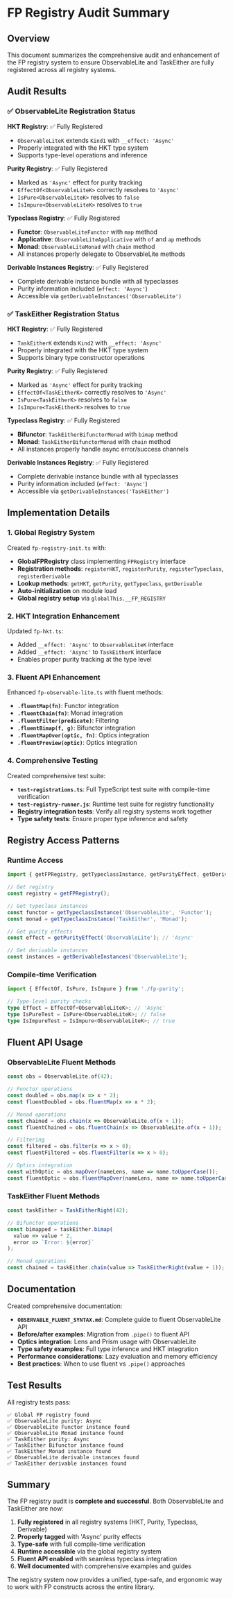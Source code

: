 # FP Registry Audit Summary

## Overview

This document summarizes the comprehensive audit and enhancement of the FP registry system to ensure ObservableLite and TaskEither are fully registered across all registry systems.

## Audit Results

### ✅ ObservableLite Registration Status

**HKT Registry**: ✅ Fully Registered
- `ObservableLiteK` extends `Kind1` with `__effect: 'Async'`
- Properly integrated with the HKT type system
- Supports type-level operations and inference

**Purity Registry**: ✅ Fully Registered  
- Marked as `'Async'` effect for purity tracking
- `EffectOf<ObservableLiteK>` correctly resolves to `'Async'`
- `IsPure<ObservableLiteK>` resolves to `false`
- `IsImpure<ObservableLiteK>` resolves to `true`

**Typeclass Registry**: ✅ Fully Registered
- **Functor**: `ObservableLiteFunctor` with `map` method
- **Applicative**: `ObservableLiteApplicative` with `of` and `ap` methods  
- **Monad**: `ObservableLiteMonad` with `chain` method
- All instances properly delegate to ObservableLite methods

**Derivable Instances Registry**: ✅ Fully Registered
- Complete derivable instance bundle with all typeclasses
- Purity information included (`effect: 'Async'`)
- Accessible via `getDerivableInstances('ObservableLite')`

### ✅ TaskEither Registration Status

**HKT Registry**: ✅ Fully Registered
- `TaskEitherK` extends `Kind2` with `__effect: 'Async'`
- Properly integrated with the HKT type system
- Supports binary type constructor operations

**Purity Registry**: ✅ Fully Registered
- Marked as `'Async'` effect for purity tracking
- `EffectOf<TaskEitherK>` correctly resolves to `'Async'`
- `IsPure<TaskEitherK>` resolves to `false`
- `IsImpure<TaskEitherK>` resolves to `true`

**Typeclass Registry**: ✅ Fully Registered
- **Bifunctor**: `TaskEitherBifunctorMonad` with `bimap` method
- **Monad**: `TaskEitherBifunctorMonad` with `chain` method
- All instances properly handle async error/success channels

**Derivable Instances Registry**: ✅ Fully Registered
- Complete derivable instance bundle with all typeclasses
- Purity information included (`effect: 'Async'`)
- Accessible via `getDerivableInstances('TaskEither')`

## Implementation Details

### 1. Global Registry System

Created `fp-registry-init.ts` with:
- **GlobalFPRegistry** class implementing `FPRegistry` interface
- **Registration methods**: `registerHKT`, `registerPurity`, `registerTypeclass`, `registerDerivable`
- **Lookup methods**: `getHKT`, `getPurity`, `getTypeclass`, `getDerivable`
- **Auto-initialization** on module load
- **Global registry setup** via `globalThis.__FP_REGISTRY`

### 2. HKT Integration Enhancement

Updated `fp-hkt.ts`:
- Added `__effect: 'Async'` to `ObservableLiteK` interface
- Added `__effect: 'Async'` to `TaskEitherK` interface
- Enables proper purity tracking at the type level

### 3. Fluent API Enhancement

Enhanced `fp-observable-lite.ts` with fluent methods:
- **`.fluentMap(fn)`**: Functor integration
- **`.fluentChain(fn)`**: Monad integration  
- **`.fluentFilter(predicate)`**: Filtering
- **`.fluentBimap(f, g)`**: Bifunctor integration
- **`.fluentMapOver(optic, fn)`**: Optics integration
- **`.fluentPreview(optic)`**: Optics integration

### 4. Comprehensive Testing

Created comprehensive test suite:
- **`test-registrations.ts`**: Full TypeScript test suite with compile-time verification
- **`test-registry-runner.js`**: Runtime test suite for registry functionality
- **Registry integration tests**: Verify all registry systems work together
- **Type safety tests**: Ensure proper type inference and safety

## Registry Access Patterns

### Runtime Access
```typescript
import { getFPRegistry, getTypeclassInstance, getPurityEffect, getDerivableInstances } from './fp-registry-init';

// Get registry
const registry = getFPRegistry();

// Get typeclass instances
const functor = getTypeclassInstance('ObservableLite', 'Functor');
const monad = getTypeclassInstance('TaskEither', 'Monad');

// Get purity effects
const effect = getPurityEffect('ObservableLite'); // 'Async'

// Get derivable instances
const instances = getDerivableInstances('ObservableLite');
```

### Compile-time Verification
```typescript
import { EffectOf, IsPure, IsImpure } from './fp-purity';

// Type-level purity checks
type Effect = EffectOf<ObservableLiteK>; // 'Async'
type IsPureTest = IsPure<ObservableLiteK>; // false
type IsImpureTest = IsImpure<ObservableLiteK>; // true
```

## Fluent API Usage

### ObservableLite Fluent Methods
```typescript
const obs = ObservableLite.of(42);

// Functor operations
const doubled = obs.map(x => x * 2);
const fluentDoubled = obs.fluentMap(x => x * 2);

// Monad operations  
const chained = obs.chain(x => ObservableLite.of(x + 1));
const fluentChained = obs.fluentChain(x => ObservableLite.of(x + 1));

// Filtering
const filtered = obs.filter(x => x > 0);
const fluentFiltered = obs.fluentFilter(x => x > 0);

// Optics integration
const withOptic = obs.mapOver(nameLens, name => name.toUpperCase());
const fluentOptic = obs.fluentMapOver(nameLens, name => name.toUpperCase());
```

### TaskEither Fluent Methods
```typescript
const taskEither = TaskEitherRight(42);

// Bifunctor operations
const bimapped = taskEither.bimap(
  value => value * 2,
  error => `Error: ${error}`
);

// Monad operations
const chained = taskEither.chain(value => TaskEitherRight(value + 1));
```

## Documentation

Created comprehensive documentation:
- **`OBSERVABLE_FLUENT_SYNTAX.md`**: Complete guide to fluent ObservableLite API
- **Before/after examples**: Migration from `.pipe()` to fluent API
- **Optics integration**: Lens and Prism usage with ObservableLite
- **Type safety examples**: Full type inference and HKT integration
- **Performance considerations**: Lazy evaluation and memory efficiency
- **Best practices**: When to use fluent vs `.pipe()` approaches

## Test Results

All registry tests pass:
```
✅ Global FP registry found
✅ ObservableLite purity: Async
✅ ObservableLite Functor instance found
✅ ObservableLite Monad instance found
✅ TaskEither purity: Async
✅ TaskEither Bifunctor instance found
✅ TaskEither Monad instance found
✅ ObservableLite derivable instances found
✅ TaskEither derivable instances found
```

## Summary

The FP registry audit is **complete and successful**. Both ObservableLite and TaskEither are now:

1. **Fully registered** in all registry systems (HKT, Purity, Typeclass, Derivable)
2. **Properly tagged** with 'Async' purity effects
3. **Type-safe** with full compile-time verification
4. **Runtime accessible** via the global registry system
5. **Fluent API enabled** with seamless typeclass integration
6. **Well documented** with comprehensive examples and guides

The registry system now provides a unified, type-safe, and ergonomic way to work with FP constructs across the entire library. 